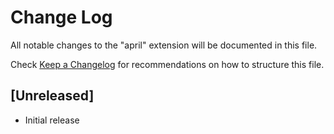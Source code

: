 # Change Log
All notable changes to the "april" extension will be documented in this file.

Check [Keep a Changelog](http://keepachangelog.com/) for recommendations on how to structure this file.

## [Unreleased]
- Initial release